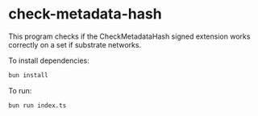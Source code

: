 # check-metadata-hash

This program checks if the CheckMetadataHash signed extension works correctly on a set if substrate networks.

To install dependencies:

```bash
bun install
```

To run:

```bash
bun run index.ts
```
